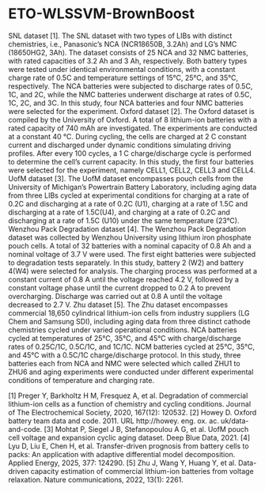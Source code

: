 # ETO-WLSSVM-BrownBoost

SNL dataset [1]. The SNL dataset with two types of LIBs with distinct chemistries, i.e., Panasonic’s NCA (NCR18650B, 3.2Ah) and LG’s NMC (18650HG2, 3Ah). The dataset consists of 25 NCA and 32 NMC batteries, with rated capacities of 3.2 Ah and 3 Ah, respectively. Both battery types were tested under identical environmental conditions, with a constant charge rate of 0.5C and temperature settings of 15°C, 25°C, and 35°C, respectively. The NCA batteries were subjected to discharge rates of 0.5C, 1C, and 2C, while the NMC batteries underwent discharge at rates of 0.5C, 1C, 2C, and 3C. In this study, four NCA batteries and four NMC batteries were selected for the experiment.
Oxford dataset [2]. The Oxford dataset is compiled by the University of Oxford. A total of 8 lithium-ion batteries with a rated capacity of 740 mAh are investigated. The experiments are conducted at a constant 40 °C. During cycling, the cells are charged at 2 C constant current and discharged under dynamic conditions simulating driving profiles. After every 100 cycles, a 1 C charge/discharge cycle is performed to determine the cell’s current capacity. In this study, the first four batteries were selected for the experiment, namely CELL1, CELL2, CELL3 and CELL4.
UofM dataset [3]. The UofM dataset encompasses pouch cells from the University of Michigan’s Powertrain Battery Laboratory, including aging data from three LIBs cycled at experimental conditions for charging at a rate of 0.2C and discharging at a rate of 0.2C (U1), charging at a rate of 1.5C and discharging at a rate of 1.5C(U4), and charging at a rate of 0.2C and discharging at a rate of 1.5C (U10) under the same temperature (23°C). 
Wenzhou Pack Degradation dataset [4]. The Wenzhou Pack Degradation dataset was collected by Wenzhou University using lithium iron phosphate pouch cells. A total of 32 batteries with a nominal capacity of 0.8 Ah and a nominal voltage of 3.7 V were used. The first eight batteries were subjected to degradation tests separately. In this study, battery 2 (W2) and battery 4(W4) were selected for analysis. The charging process was performed at a constant current of 0.8 A until the voltage reached 4.2 V, followed by a constant voltage phase until the current dropped to 0.2 A to prevent overcharging. Discharge was carried out at 0.8 A until the voltage decreased to 2.7 V.
Zhu dataset [5]. The Zhu dataset encompasses commercial 18,650 cylindrical lithium-ion cells from industry suppliers (LG Chem and Samsung SDI), including aging data from three distinct cathode chemistries cycled under varied operational conditions.   NCA batteries cycled at temperatures of 25°C, 35°C, and 45°C with charge/discharge rates of 0.25C/1C, 0.5C/1C, and 1C/1C. NCM batteries cycled at 25°C, 35°C, and 45°C with a 0.5C/1C charge/discharge protocol. In this study, three batteries each from NCA and NMC were selected which called ZHU1 to ZHU6 and aging experiments were conducted under different experimental conditions of temperature and charging rate.

[1]	Preger Y, Barkholtz H M, Fresquez A, et al. Degradation of commercial lithium-ion cells as a function of chemistry and cycling conditions. Journal of The Electrochemical Society, 2020, 167(12): 120532.
[2] Howey D. Oxford battery team data and code. 2011. URL http://howey. eng. ox. ac. uk/data-and-code.
[3] Mohtat P, Siegel J B, Stefanopoulou A G, et al. UofM pouch cell voltage and expansion cyclic aging dataset. Deep Blue Data, 2021.
[4] Lyu D, Liu E, Chen H, et al. Transfer-driven prognosis from battery cells to packs: An application with adaptive differential model decomposition. Applied Energy, 2025, 377: 124290.
[5] Zhu J, Wang Y, Huang Y, et al. Data-driven capacity estimation of commercial lithium-ion batteries from voltage relaxation. Nature communications, 2022, 13(1): 2261.
